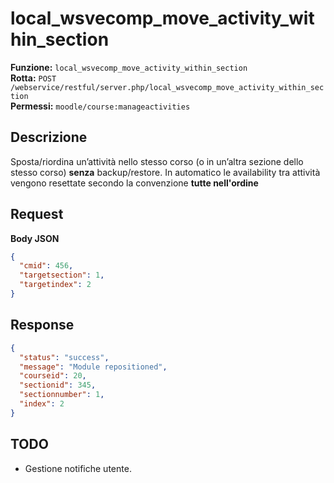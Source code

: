 
# local_wsvecomp_move_activity_within_section

**Funzione:** `local_wsvecomp_move_activity_within_section`  
**Rotta:** `POST /webservice/restful/server.php/local_wsvecomp_move_activity_within_section`  
**Permessi:** `moodle/course:manageactivities`

## Descrizione
Sposta/riordina un’attività nello stesso corso (o in un’altra sezione dello stesso corso) **senza** backup/restore. In automatico le availability tra attività vengono resettate secondo la convenzione **tutte nell'ordine**

## Request
**Body JSON**
```json
{
  "cmid": 456,
  "targetsection": 1,
  "targetindex": 2
}
```

## Response
```json
{
  "status": "success",
  "message": "Module repositioned",
  "courseid": 20,
  "sectionid": 345,
  "sectionnumber": 1,
  "index": 2
}
```

## TODO
- Gestione notifiche utente.
